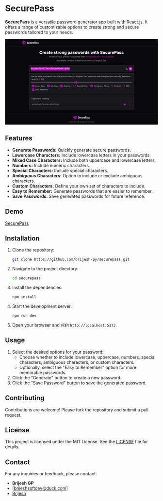 # SecurePass

**SecurePass** is a versatile password generator app built with React.js. It offers a range of customizable options to create strong and secure passwords tailored to your needs.

![alt text](<Screenshot from 2024-07-21 13-36-40.png>)

## Features

- **Generate Passwords:** Quickly generate secure passwords.
- **Lowercase Characters:** Include lowercase letters in your passwords.
- **Mixed Case Characters:** Include both uppercase and lowercase letters.
- **Numbers:** Include numeric characters.
- **Special Characters:** Include special characters.
- **Ambiguous Characters:** Option to include or exclude ambiguous characters.
- **Custom Characters:** Define your own set of characters to include.
- **Easy to Remember:** Generate passwords that are easier to remember.
- **Save Passwords:** Save generated passwords for future reference.

## Demo

 [SecurePass](https://secure-pass-neon.vercel.app/)

## Installation

1. Clone the repository:
   ```bash
   git clone https://github.com/brijesh-py/securepass.git
   ```
2. Navigate to the project directory:
   ```bash
   cd securepass
   ```
3. Install the dependencies:
   ```bash
   npm install
   ```
4. Start the development server:
   ```bash
   npm run dev
   ```
5. Open your browser and visit `http://localhost:5173`.

## Usage

1. Select the desired options for your password:
   - Choose whether to include lowercase, uppercase, numbers, special characters, ambiguous characters, or custom characters.
   - Optionally, select the "Easy to Remember" option for more memorable passwords.
2. Click the "Generate" button to create a new password.
3. Click the "Save Password" button to save the generated password.

## Contributing

Contributions are welcome! Please fork the repository and submit a pull request.

## License

This project is licensed under the MIT License. See the [LICENSE](LICENSE) file for details.

## Contact

For any inquiries or feedback, please contact:

- **Brijesh GP**
- [brijeshsoftdev@duck.com]
- [Brijesh](https://github.com/brijesh-py)

